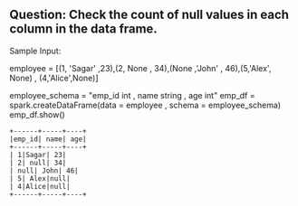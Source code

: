 ## Question: Check the count of null values in each column in the data frame.

Sample Input:

employee = [(1, 'Sagar' ,23),(2, None , 34),(None ,'John' , 46),(5,'Alex', None) , (4,'Alice',None)]

employee_schema = "emp_id int , name string , age int"
emp_df = spark.createDataFrame(data = employee , schema = employee_schema)
emp_df.show()

```
+------+-----+----+
|emp_id| name| age|
+------+-----+----+
| 1|Sagar| 23|
| 2| null| 34|
| null| John| 46|
| 5| Alex|null|
| 4|Alice|null|
+------+-----+----+
```